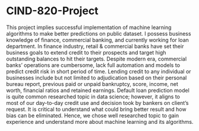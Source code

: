 # CIND-820-Project
This project implies successful implementation of machine learning algorithms to make better predictions on public dataset. I possess business knowledge of finance, commercial banking, and currently working for loan department. In finance industry, retail & commercial banks have set their business goals to extend credit to their prospects and target high outstanding balances to hit their targets.
Despite modern era, commercial banks’ operations are cumbersome, lack full automation and models to predict credit risk in short period of time. Lending credit to any individual or businesses include but not limited to adjudication based on their personal bureau report, previous paid or unpaid bankruptcy, score, income, net worth, financial ratios and retained earnings.  Default loan prediction model is quite common researched topic in data science; however, it aligns to most of our day-to-day credit use and decision took by bankers on client’s request. It is critical to understand what could bring better result and how bias can be eliminated. Hence, we chose well researched topic to gain experience and understand more about machine learning and its algorithms. 
